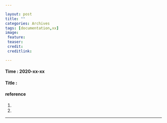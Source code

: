 ```yaml
---

layout: post
title: ""
categories: Archives
tags: [documentation,xx]
image:
 feature:
 teaser:
 credit:
 creditlink:

---
```


#### Time : 2020-xx-xx
#### Title : 

#### reference

1. []() 
2. []()

***
#### 










